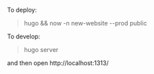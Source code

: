 To deploy:

> hugo && now -n new-website --prod public

To develop:

> hugo server

and then open http://localhost:1313/ 